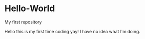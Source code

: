 # Hello-World
My first repository


Hello this is my first time coding yay! 
I have no idea what I'm doing.

